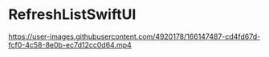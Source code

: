 # RefreshListSwiftUI

https://user-images.githubusercontent.com/4920178/166147487-cd4fd67d-fcf0-4c58-8e0b-ec7d12cc0d64.mp4

